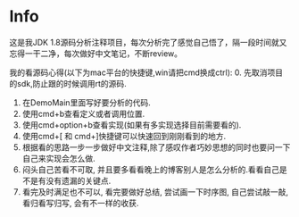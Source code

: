 # Info
这是我JDK 1.8源码分析注释项目，每次分析完了感觉自己悟了，隔一段时间就又忘得一干二净，每次做好中文笔记，不断review。

我的看源码心得(以下为mac平台的快捷键,win请把cmd换成ctrl):
0. 先取消项目的sdk,防止跟的时候调用rt的源码.
1. 在DemoMain里面写好要分析的代码.
2. 使用cmd+b查看定义或者调用位置.
3. 使用cmd+option+b查看实现(如果有多实现选择目前需要看的).
4. 使用cmd+[ 和 cmd+]快捷键可以快速回到刚刚看到的地方.
5. 根据看的思路一步一步做好中文注释,除了感叹作者巧妙思想的同时也要问一下自己来实现会怎么做.
6. 闷头自己苦看不可取, 并且要多看看晚上的博客别人是怎么分析的.看看自己是不是有没有遗漏的关键点.
7. 看完及时满足也不可以, 看完要做好总结, 尝试画一下时序图, 自己尝试敲一敲, 看归看写归写, 会有不一样的收获. 


